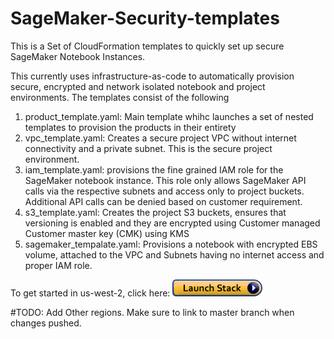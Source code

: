 # SageMaker-Security-templates
This is a Set of CloudFormation templates to quickly set up secure SageMaker Notebook Instances.

This currently uses infrastructure-as-code to automatically provision secure, encrypted and network isolated notebook and project environments. The templates consist of the following

1. product_template.yaml: Main template whihc launches a set of nested templates to provision the products in their entirety
2. vpc_template.yaml: Creates a secure project VPC without internet connectivity and a private subnet. This is the secure project environment.
3. iam_template.yaml: provisions the fine grained IAM role for the SageMaker notebook instance. This role only allows SageMaker API calls via the respective subnets and access only to project buckets. Additional API calls can be denied based on customer requirement.
4. s3_template.yaml: Creates the project S3 buckets, ensures that versioning is enabled and they are encrypted using Customer managed Customer master key (CMK) using KMS
5. sagemaker_tempalate.yaml: Provisions a notebook with encrypted EBS volume, attached to the VPC and Subnets having no internet access and proper IAM role. 

To get started in us-west-2, click here: [![button](media/cloudformation-launch-stack.png)](https://console.aws.amazon.com/cloudformation/home?region=us-west-2#/stacks/create/template?stackName=SecureNotebookStack&templateURL=https://github.com/stefannatu/SageMaker-Security-templates/blob/working/product.template.yaml/product.template.yaml)

#TODO: Add Other regions. Make sure to link to master branch when changes pushed.
